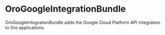 # OroGoogleIntegrationBundle

OroGoogleIntegrationBundle adds the Google Cloud Platform API integration to Oro applications.
